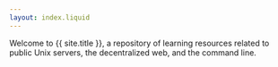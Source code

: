 ```yaml
---
layout: index.liquid
---
```


Welcome to {{ site.title }}, a repository of learning resources related to public Unix
servers, the decentralized web, and the command line.
